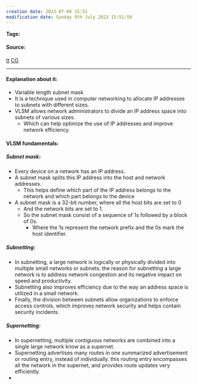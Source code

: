 ```yaml
---
creation date: 2023-07-09 15:51
modification date: Sunday 9th July 2023 15:51:50
---
```


**Tags:** 

#### Source:
[tt](https://www.techtarget.com/searchnetworking/definition/variable-length-subnet-mask#:~:text=Variable%20Length%20Subnet%20Mask%20(VLSM)%20is%20a%20subnet%20%2D%2D%20a,A%2C%20B%20or%20C%20network.)
[CG](https://chat.openai.com/share/b677b8c4-b342-444c-902b-83b53c528070)

--------------------------------------

#### Explanation about it:

* Variable length subnet mask
* It is a technique used in computer networking to allocate IP addresses to subnets with different sizes.
* VLSM allows network administrators to divide an IP address space into subnets of various sizes.
	* Which can help optimize the use of IP addresses and improve network efficiency.

#### VLSM fundamentals:

##### Subnet mask:
* Every device on a network has an IP address.
* A subnet mask splits this IP address into the host and network addresses.
	* This helps define which part of the IP address belongs to the network and which part belongs to the device
* A subnet mask is a 32-bit number, where all the host bits are set to 0
	* And the network bits are set to 1.
	* So the subnet mask consist of a sequence of 1s followed by a block of 0s.
		* Where the 1s represent the network prefix and the 0s mark the host identifier.

##### Subnetting:
* In subnetting, a large network is logically or physically divided into multiple small networks or subnets. the reason for subnetting a large network is to address network congestion and its negative impact on speed and productivity.
* Subnetting also improves efficiency due to the way an address space is utilized in a small network.
* Finally, the division between subnets allow organizations to enforce access controls, which improves network security and helps contain security incidents.


##### Supernetting:
* In supernetting, multiple contiguous networks are combined into a single large network know as a supernet.
* Supernetting advertises many routes in one summarized advertisement or routing entry, instead of individually. this routing entry encompasses all the network in the supernet, and provides route updates very efficiently.
* 